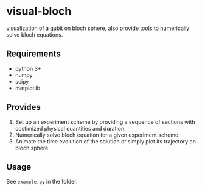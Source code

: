 # visual-bloch
visualization of a qubit on bloch sphere, also provide tools to numerically solve bloch equations.

## Requirements
* python 3+
* numpy
* scipy
* matplotlib

## Provides
1. Set up an experiment scheme by providing a sequence of sections with costimized physical quantities and duration.
2. Numerically solve bloch equation for a given experiment scheme.
3. Animate the time evolution of the solution or simply plot its trajectory on bloch sphere.

## Usage
See `example.py` in the folder.
